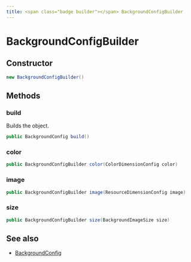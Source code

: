 ```yaml
---
title: <span class="badge builder"></span> BackgroundConfigBuilder
---
```

# <span class="badge builder"></span> BackgroundConfigBuilder

## Constructor

```java
new BackgroundConfigBuilder()
```
## Methods

### <span class="badge object-method"></span> build

Builds the object.

```java
public BackgroundConfig build()
```

### <span class="badge object-method"></span> color

```java
public BackgroundConfigBuilder color(ColorDimensionConfig color)
```

### <span class="badge object-method"></span> image

```java
public BackgroundConfigBuilder image(ResourceDimensionConfig image)
```

### <span class="badge object-method"></span> size

```java
public BackgroundConfigBuilder size(BackgroundImageSize size)
```

## See also

 * <span class="badge object-type-class"></span> [BackgroundConfig](./object-BackgroundConfig.md)
